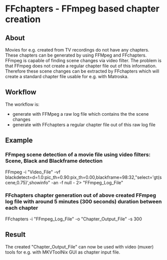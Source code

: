 # FFchapters - FFmpeg based chapter creation

## About
Movies for e.g. created from TV recordings do not have any chapters. These chapters can be generated by using FFMpeg and FFchapters.
FFmpeg is capable of finding scene changes via video filter. The problem is that FFmpeg does not create a regular chapter file out of this information.
Therefore these scene changes can be extracted by FFchapters which will create a standard chapter file usable for e.g. with Matroska.

## Workflow
The workflow is:
* generate with FFMpeg a raw log file which contains the the scene changes
* generate with FFchapters a regular chapter file out of this raw log file

## Example

### FFmpeg scene detection of a movie file using video filters: Scene, Black and Blackframe detection
FFmpeg -i "Video_File" -vf blackdetect=d=1.0:pic_th=0.90:pix_th=0.00,blackframe=98:32,"select='gt(scene,0.75)',showinfo" -an -f null - 2> "FFmpeg_Log_File"

### FFchapters chapter generation out of above created FFmpeg log file with around 5 minutes (300 seconds) duration between each chapter 
FFchapters -i "FFmpeg_Log_File" -o "Chapter_Output_File" -s 300

## Result
The created "Chapter_Output_File" can now be used with video (muxer) tools for e.g. with MKVToolNix GUI as chapter input file.